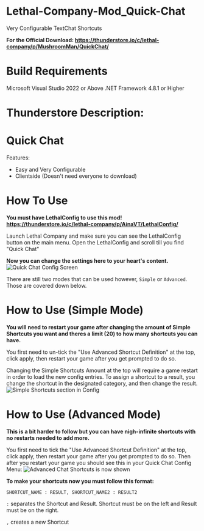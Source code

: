 # Lethal-Company-Mod_Quick-Chat
Very Configurable TextChat Shortcuts

**For the Official Download: https://thunderstore.io/c/lethal-company/p/MushroomMan/QuickChat/**

# Build Requirements
Microsoft Visual Studio 2022 or Above
.NET Framework 4.8.1 or Higher

# Thunderstore Description:
# Quick Chat

Features:
* Easy and Very Configurable
* Clientside (Doesn't need everyone to download)

# How To Use

**You must have LethalConfig to use this mod! https://thunderstore.io/c/lethal-company/p/AinaVT/LethalConfig/**

Launch Lethal Company and make sure you can see the LethalConfig button on the main menu.
Open the LethalConfig and scroll till you find "Quick Chat"

**Now you can change the settings here to your heart's content.**
![Quick Chat Config Screen](https://imgur.com/Zc9jpy0.png)

There are still two modes that can be used however, `Simple` or `Advanced`. Those are covered down below.

# How to Use (Simple Mode)

**You will need to restart your game after changing the amount of Simple Shortcuts you want and theres a limit (20) to how many shortcuts you can have.**

You first need to un-tick the "Use Advanced Shortcut Definition" at the top, click apply, then restart your game after you get prompted to do so.

Changing the Simple Shortcuts Amount at the top will require a game restart in order to load the new config entries.
To assign a shortcut to a result, you change the shortcut in the designated category, and then change the result.
![Simple Shortcuts section in Config](https://imgur.com/6OJe5KE.png)

# How to Use (Advanced Mode)

**This is a bit harder to follow but you can have nigh-infinite shortcuts with no restarts needed to add more.**

You first need to tick the "Use Advanced Shortcut Definition" at the top, click apply, then restart your game after you get prompted to do so.
Then after you restart your game you should see this in your Quick Chat Config Menu:
![Advanced Chat Shortcuts is now shown](https://imgur.com/OTmQjm6.png)

**To make your shortcuts now you must follow this format:**

`SHORTCUT_NAME : RESULT, SHORTCUT_NAME2 : RESULT2`

`:` separates the Shortcut and Result. Shortcut must be on the left and Result must be on the right.

`,` creates a new Shortcut
